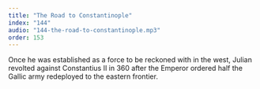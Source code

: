 ```yaml
---
title: "The Road to Constantinople"
index: "144"
audio: "144-the-road-to-constantinople.mp3"
order: 153
---
```


Once he was established as a force to be reckoned with in the west, Julian revolted against Constantius II in 360 after the Emperor ordered half the Gallic army redeployed to the eastern frontier.
